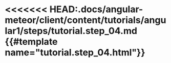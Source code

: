 <<<<<<< HEAD:.docs/angular-meteor/client/content/tutorials/angular1/steps/tutorial.step_04.md
{{#template name="tutorial.step_04.html"}}
=======
<template name="tutorial.step_04.html">
  {{#markdown}}
  {{> downloadPreviousStep stepName="step_03"}}
>>>>>>> cfd6d558450f6006daa7028c513626503cc49477:.docs/angular-meteor/client/content/tutorials/angular1/steps/tutorial.step_04.html

Now that we have full data binding from server to client, let's interact with the data and see the updates in action.

In this chapter you will add the ability to insert a new party and delete an existing one from the UI.

First, let's create a simple form with a button that will add a new party, we will add it above the list, inside the "PartiesListCtrl" controller's div.

{{> DiffBox tutorialName="angular-meteor" step="4.1"}}

Now we need to make this form functional.

## ng-model

First things first, let's bind the value of the inputs into a new party variable.

To do that we'll use the simple and powerful [ng-model](https://docs.angularjs.org/api/ng/directive/ngModel) AngularJS directive.

Add `ng-model` to the form like this:

{{> DiffBox tutorialName="angular-meteor" step="4.2"}}

Now each time the user types inside these inputs, the value of the newParty scope variable will be automatically updated.  Conversely, if `$scope.newParty` is changed outside of the HTML, the input values will be updated accordingly.

## ng-click

Now let's bind a click event to the add button with Angular's [ng-click](https://docs.angularjs.org/api/ng/directive/ngClick) directive.

{{> DiffBox tutorialName="angular-meteor" step="4.3"}}

`ng-click` binds the click event to an expression.
So we take the parties scope array (when accessing scope variables in the HTML, there is no need to add $scope. before them) and push the newParty variable into it.

Open a different browser, click the button and see how the party is added on both clients. So simple!


Now, let's add the ability to delete parties.

Let's add an X button to each party:

{{> DiffBox tutorialName="angular-meteor" step="4.4"}}

This time we are binding ng-click to a scope function that gets the current party as a parameter.

Let's go into the controller and add that function.

Add the function inside the PartiesListCtrl in `app.js`:

{{> DiffBox tutorialName="angular-meteor" step="4.5"}}

Now try to delete a few parties and also watch them being removed from other browser clients.

# AngularMeteorCollection functions

$meteor.collection's return value is a new collection of type [AngularMeteorCollection](/api/AngularMeteorCollection).

It is not only responsible for keeping the collection updated, it also has helper functions for saving and deleting objects.

Let's try to use these helper functions instead of the current implementation.

First let's replace our `push` with `save` in the add button action:

{{> DiffBox tutorialName="angular-meteor" step="4.6"}}

There isn't much difference here except a small performance improvement, but now let's change our remove function:

{{> DiffBox tutorialName="angular-meteor" step="4.7"}}

Much nicer, and gives better performance!

Also let's add a button to remove all parties:

{{> DiffBox tutorialName="angular-meteor" step="4.8"}}

not forgetting to add this new function to the scope:

{{> DiffBox tutorialName="angular-meteor" step="4.9"}}

Again, very simple syntax.

You can read more about AngularMeteorCollection and it's helper functions in the [API reference](/api/AngularMeteorCollection).


# Summary

So now you've seen how easy it is to manipulate the data using Angular's powerful directives and sync that data with Meteor's powerful Mongo.collection API.

{{/template}}
